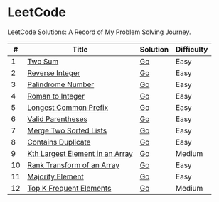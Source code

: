 # LeetCode

LeetCode Solutions: A Record of My Problem Solving Journey.

| # | Title | Solution | Difficulty |
| - | - | - | - |
| 1 | [Two Sum](https://leetcode.com/problems/two-sum/) | [Go](/easy/two_sum.go) | Easy |
| 2 | [Reverse Integer](https://leetcode.com/problems/reverse-integer/) | [Go](/easy/reverse-integer.go) | Easy |
| 3 | [Palindrome Number](https://leetcode.com/problems/palindrome-number/) | [Go](/easy/palindrome-number.go) | Easy |
| 4 | [Roman to Integer](https://leetcode.com/problems/roman-to-integer/) | [Go](/easy/roman-to-integer.go) | Easy |
| 5 | [Longest Common Prefix](https://leetcode.com/problems/longest-common-prefix/) | [Go](/easy/longest-common-prefix.go) | Easy |
| 6 | [Valid Parentheses](https://leetcode.com/problems/valid-parentheses/) | [Go](/easy/valid-parentheses.go) | Easy |
| 7 | [Merge Two Sorted Lists](https://leetcode.com/problems/merge-two-sorted-lists/) | [Go](/easy/merge-two-sorted-lists.go) | Easy |
| 8 | [Contains Duplicate](https://leetcode.com/problems/contains-duplicate/) | [Go](/easy/contains-duplicate.go) | Easy |
| 9 | [Kth Largest Element in an Array](https://leetcode.com/problems/kth-largest-element-in-an-array/) | [Go](/medium/kth-largest-element-in-an-array.go) | Medium |
| 10 | [Rank Transform of an Array](https://leetcode.com/problems/rank-transform-of-an-array/) | [Go](/easy/rank-transform-of-an-array.go) | Easy |
| 11 | [Majority Element](https://leetcode.com/problems/majority-element/) | [Go](/easy/majority-element.go) | Easy |
| 12 | [Top K Frequent Elements](https://leetcode.com/problems/top-k-frequent-elements/) | [Go](/medium/top-k-frequent-elements.go) |  Medium |

